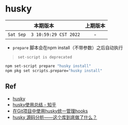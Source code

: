 # husky

|本期版本| 上期版本
|:---:|:---:
`Sat Sep  3 10:59:29 CST 2022` | -

* `prepare` 脚本会在npm install（不带参数）之后自动执行

> `set-script is deprecated`

```bash
npm set-script prepare "husky install"
npm pkg set scripts.prepare="husky install"
```


## Ref

* [husky](https://github.com/typicode/husky)
* [husky使用总结 - 知乎](https://zhuanlan.zhihu.com/p/366786798)
* [在Git项目中使用husky统一管理hooks](https://segmentfault.com/a/1190000040288130)
* [husky 源码分析——这个库到底做了什么？](https://blog.csdn.net/zc135565/article/details/122625033)
